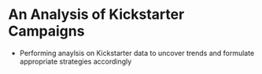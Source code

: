 # An Analysis of Kickstarter Campaigns
- Performing anaylsis on Kickstarter data to uncover trends and formulate appropriate strategies accordingly
